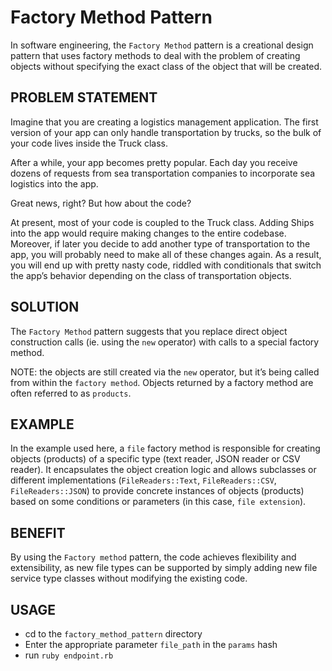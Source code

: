 # Factory Method Pattern

In software engineering, the `Factory Method` pattern is a creational design pattern that uses factory methods to deal with the problem of creating objects without specifying the exact class of the object that will be created.

## PROBLEM STATEMENT

Imagine that you are creating a logistics management application. The first version of your app can only handle transportation by trucks, so the bulk of your code lives inside the Truck class.

After a while, your app becomes pretty popular. Each day you receive dozens of requests from sea transportation companies to incorporate sea logistics into the app.

Great news, right? But how about the code?

At present, most of your code is coupled to the Truck class. Adding Ships into the app would require making changes to the entire codebase. Moreover, if later you decide to add another type of transportation to the app, you will probably need to make all of these changes again.
As a result, you will end up with pretty nasty code, riddled with conditionals that switch the app’s behavior depending on the class of transportation objects.

## SOLUTION

The `Factory Method` pattern suggests that you replace direct object construction calls (ie. using the `new` operator) with calls to a special factory method.

NOTE: the objects are still created via the `new` operator, but it’s being called from within the `factory method`. Objects returned by a factory method are often referred to as `products`.

## EXAMPLE

In the example used here, a `file` factory method is responsible for creating objects (products) of a specific type (text reader, JSON reader or CSV reader). It encapsulates the object creation logic and allows subclasses or different implementations (`FileReaders::Text`, `FileReaders::CSV`, `FileReaders::JSON`) to provide concrete instances of objects (products) based on some conditions or parameters (in this case, `file extension`).

## BENEFIT

By using the `Factory method` pattern, the code achieves flexibility and extensibility, as new file types can be supported by simply adding new file service type classes without modifying the existing code.

## USAGE

- cd to the `factory_method_pattern` directory
- Enter the appropriate parameter `file_path` in the `params` hash
- run `ruby endpoint.rb`
